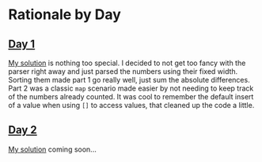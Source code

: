 # Rationale by Day

## [Day 1](https://adventofcode.com/2024/day/1)
[My solution](src/solution/Day01.cpp) is nothing too special.
I decided to not get too fancy with the parser right away and just parsed the numbers using their fixed width.
Sorting them made part 1 go really well, just sum the absolute differences.
Part 2 was a classic `map` scenario made easier by not needing to keep track of the numbers already counted.
It was cool to remember the default insert of a value when using `[]` to access values, that cleaned up the code a little.

## [Day 2](https://adventofcode.com/2024/day/2)
[My solution](src/solution/Day02.cpp) coming soon...
